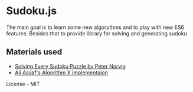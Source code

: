 # Sudoku.js

The main goal is to learn some new algorythms and to play with new ES6 features. Besides that to provide library for solving and generating sudoku

## Materials used

* [Solving Every Sudoku Puzzle by Peter Norvig](http://norvig.com/sudoku.html)
* [Ali Assaf's Algorithm X implementaion](http://www.cs.mcgill.ca/~aassaf9/python/algorithm_x.html)

License - MIT
